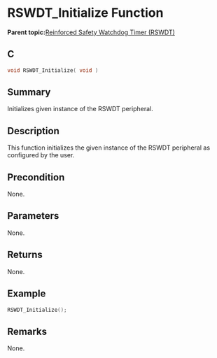# RSWDT\_Initialize Function

**Parent topic:**[Reinforced Safety Watchdog Timer \(RSWDT\)](GUID-17C65C1B-EC26-4F1C-9599-EA23E3B7D00B.md)

## C

```c
void RSWDT_Initialize( void )
```

## Summary

Initializes given instance of the RSWDT peripheral.

## Description

This function initializes the given instance of the RSWDT peripheral as configured by the user.

## Precondition

None.

## Parameters

None.

## Returns

None.

## Example

```c
RSWDT_Initialize();
```

## Remarks

None.

